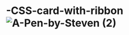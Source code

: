 # -CSS-card-with-ribbon![A-Pen-by-Steven (2)](https://user-images.githubusercontent.com/99351763/223034082-1c339487-b1e7-4b0f-8148-8d11f4756a18.png)
